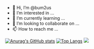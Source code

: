 - 👋 Hi, I’m @bum2us
- 👀 I’m interested in ...
- 🌱 I’m currently learning ...
- 💞️ I’m looking to collaborate on ...
- 📫 How to reach me ...

<!---
bum2us/bum2us is a ✨ special ✨ repository because its `README.md` (this file) appears on your GitHub profile.
You can click the Preview link to take a look at your changes.
--->

[![Anurag's GitHub stats](https://github-readme-stats.vercel.app/api?username=bum2us)](https://github.com/bum2us/github-readme-stats)
[![Top Langs](https://github-readme-stats.vercel.app/api/top-langs/?username=bum2us)](https://github.com/bum2us/github-readme-stats)
<img src="https://img.shields.io/badge/C Sharp-368CCB?style=flat-square&logo=C Sharp&logoColor=#ffffff"/>

